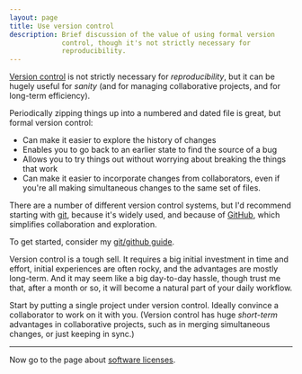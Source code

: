 ```yaml
---
layout: page
title: Use version control
description: Brief discussion of the value of using formal version
             control, though it's not strictly necessary for
             reproducibility.
---
```


[Version control](http://git-scm.com/book/en/v2/Getting-Started-About-Version-Control)
is not strictly necessary for _reproducibility_, but it can be hugely
useful for _sanity_ (and for managing collaborative projects, and for
long-term efficiency).

Periodically zipping things up into a numbered and dated file is
great, but formal version control:

- Can make it easier to explore the history of changes
- Enables you to go back to an earlier state to find the source of a bug
- Allows you to try things out without worrying about breaking the things that work
- Can make it easier to incorporate changes from collaborators, even
  if you're all making simultaneous changes to the same set of files.

There are a number of different version control systems, but I'd
recommend starting with [git](http://git-scm.com), because it's widely
used, and because of [GitHub](http://github.com), which simplifies
collaboration and exploration.

To get started, consider my
[git/github guide](http://kbroman.org/github_tutorial).

Version control is a tough sell. It requires a big initial investment
in time and effort, initial experiences are often rocky, and the
advantages are mostly long-term. And it may seem like a big day-to-day
hassle, though trust me that, after a month or so, it will become a
natural part of your daily workflow.

Start by putting a single project under version control. Ideally
convince a collaborator to work on it with you. (Version control has
huge _short-term_ advantages in collaborative projects, such as in
merging simultaneous changes, or just keeping in sync.)


---

Now go to the page about [software licenses](licenses.html).

